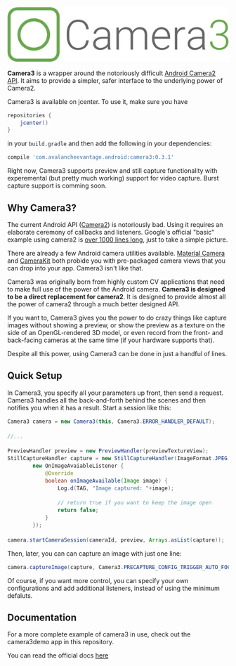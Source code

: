 ![Camera 3](images/Camera3.png)

**Camera3** is a wrapper around the notoriously difficult [Android Camera2 API](https://developer.android.com/reference/android/hardware/camera2/package-summary.html). It aims to provide a simpler, safer interface to the underlying power of Camera2.

Camera3 is available on jcenter. To use it, make sure you have 
```groovy
repositories {
    jcenter()
}
```
in your `build.gradle` and then add the following in your dependencies:
```groovy
compile 'com.avalancheevantage.android:camera3:0.3.1'
```

Right now, Camera3 supports preview and still capture functionality with experemental (but pretty much working) support for video capture. Burst capture support is comming soon.

## Why Camera3?
The current Android API ([Camera2](https://developer.android.com/reference/android/hardware/camera2/package-summary.html)) is notoriously bad. Using it requires an elaborate ceremony of callbacks and listeners. Google's official "basic" example using camera2 is [over 1000 lines long](https://github.com/googlesamples/android-Camera2Basic/blob/master/Application/src/main/java/com/example/android/camera2basic/Camera2BasicFragment.java), just to take a simple picture.

There are already a few Android camera utilities available. [Material Camera](https://github.com/afollestad/material-camera) and [CameraKit](https://github.com/wonderkiln/CameraKit-Android/blob/master/demo/src/main/java/com/wonderkiln/camerakit/demo/MainActivity.java) both probide you with pre-packaged camera views that you can drop into your app. Camera3 isn't like that.

Camera3 was originally born from highly custom CV applications that need to make full use of the power of the Android camera. **Camera3 is designed to be a direct replacement for camera2**. It is designed to provide almost all the power of camera2 through a much better designed API.

If you want to, Camera3 gives you the power to do crazy things like capture images without showing a preview, or show the preview as a texture on the side of an OpenGL-rendered 3D model, or even record from the front- and back-facing cameras at the same time (if your hardware supports that).

Despite all this power, using Camera3 can be done in just a handful of lines.

## Quick Setup

In Camera3, you specify all your parameters up front, then send a request. Camera3 handles all the back-and-forth behind the scenes and then notifies you when it has a result. Start a session like this:

```java
Camera3 camera = new Camera3(this, Camera3.ERROR_HANDLER_DEFAULT);

//...

PreviewHandler preview = new PreviewHandler(previewTextureView);
StillCaptureHandler capture = new StillCaptureHandler(ImageFormat.JPEG, imageSize,
        new OnImageAvaiableListener {
            @Override
            boolean onImageAvailable(Image image) {
                Log.d(TAG, "Image captured: "+image);
                
                // return true if you want to keep the image open
                return false;
            }
        });
        
camera.startCameraSession(cameraId, preview, Arrays.asList(capture));
```

Then, later, you can can capture an image with just one line:

```java
camera.captureImage(capture, Camera3.PRECAPTURE_CONFIG_TRIGGER_AUTO_FOCUS, Camera3.CAPTURE_CONFIG_DEFAULT);
```

Of course, if you want more control, you can specify your own configurations and add additional listeners, instead of using the minimum defaluts.

## Documentation 

For a more complete example of camera3 in use, check out the camera3demo app in this repository.

You can read the official docs [here](https://quinnfreedman.github.io/Camera3/)
